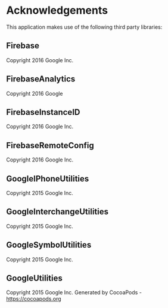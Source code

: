 # Acknowledgements
This application makes use of the following third party libraries:

## Firebase

Copyright 2016 Google Inc.

## FirebaseAnalytics

Copyright 2016 Google

## FirebaseInstanceID

Copyright 2016 Google Inc.

## FirebaseRemoteConfig

Copyright 2016 Google Inc.

## GoogleIPhoneUtilities

Copyright 2015 Google Inc.

## GoogleInterchangeUtilities

Copyright 2015 Google Inc.

## GoogleSymbolUtilities

Copyright 2015 Google Inc.

## GoogleUtilities

Copyright 2015 Google Inc.
Generated by CocoaPods - https://cocoapods.org
